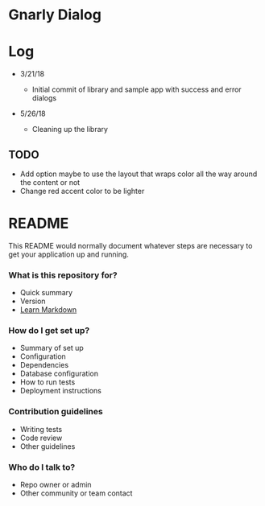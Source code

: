 # Gnarly Dialog #
# Log #
* 3/21/18
  * Initial commit of library and sample app with success and error dialogs
  
* 5/26/18
  * Cleaning up the library

## TODO ##
  * Add option maybe to use the layout that wraps color all the way around the content or not
  * Change red accent color to be lighter
















# README #

This README would normally document whatever steps are necessary to get your application up and running.

### What is this repository for? ###

* Quick summary
* Version
* [Learn Markdown](https://bitbucket.org/tutorials/markdowndemo)

### How do I get set up? ###

* Summary of set up
* Configuration
* Dependencies
* Database configuration
* How to run tests
* Deployment instructions

### Contribution guidelines ###

* Writing tests
* Code review
* Other guidelines

### Who do I talk to? ###

* Repo owner or admin
* Other community or team contact